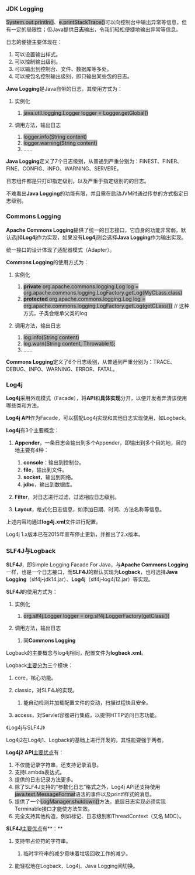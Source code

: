 ### JDK Logging

<span style=background:#b3b3b3>System.out.println()</span>、<span style=background:#b3b3b3>e.printStackTrace()</span>可以向控制台中输出异常等信息，但有一定的局限性；但Java提供**日志**输出，令我们轻松便捷地输出异常等信息。

日志的便捷主要体现在：

1. 可以设置输出样式。
2. 可以控制输出级别。
3. 可以输出到控制台、文件、数据库等多处。
4. 可以按包名控制输出级别，即只输出某些包的日志。

**Java Logging**是Java自带的日志，其使用方式为：

1. 实例化

   1. <span style=background:#b3b3b3>java.util.logging.Logger logger = Logger.getGlobal()</span>

2. 调用方法，输出日志

   1. <span style=background:#b3b3b3>logger.info(String content)</span>
   2. <span style=background:#b3b3b3>logger.warning(String content)</span>
   3. ……

**Java Logging**定义了7个日志级别，从普通到严重分别为：FINEST、FINER、FINE、CONFIG、INFO、WARNING、SERVERE。

日志组件都是只打印指定级别，以及严重于指定级别的的日志。

不难看出**Java Logging**的功能有限，并且需在启动JVM时通过传参的方式指定日志级别。



### Commons Logging

**Apache Commons Logging**提供了统一的日志接口，它自身的功能非常弱，默认选j择**Log4j**作为实现，如果没有**Log4j**则会选择**Java Logging**作为输出实现。

统一接口的设计体现了适配器模式（Adapter）。

**Commons Logging**的使用方式为：

1. 实例化

   1. <span style=background:#b3b3b3>**private** org.apache.commons.logging.Log log = org.apache.commons.logging.LogFactory.getLog(MyCLass.class)</span>
   2. <span style=background:#b3b3b3>**protected** org.apache.commons.logging.Log log = org.apache.commons.logging.LogFactory.getLog(getCLass())</span> // 这种方式，子类会继承父类的log

2. 调用方法，输出日志

   1. <span style=background:#b3b3b3>log.info(String content)</span>
   2. <span style=background:#b3b3b3>log.warn(String content, Throwable t);</span>
   3. ……

**Commons Logging**定义了6个日志级别，从普通到严重分别为：TRACE、DEBUG、INFO、WARNING、ERROR、FATAL。



### Log4j

**Log4j**采用外观模式（Facade），将**API**和**具体实现**分开，以便开发者弄清该使用哪些类和方法。

**Log4j API**作为Facade，可以搭配Log4j实现和其他日志实现使用，如Logback。

**Log4j**有3个主要概念：

1. **Appender**，一条日志会输出到多个Appender，即输出到多个目的地，目的地主要有4种：

   1. **console**：输出到控制台。
   2. **file**，输出到文件。
   3. **socket**，输出到网络。
   4. **jdbc**，输出到数据库。

3. **Filter**，对日志进行过滤，过滤相应日志级别。

4. **Layout**，格式化日志信息，如添加日期、时间、方法名称等信息。

上述内容均通过**log4j.xml**文件进行配置。

Log4j 1.x版本已在2015年宣布停止更新，并推出了2.x版本。



### SLF4J与Logback

**SLF4J**，即Simple Logging Facade For Java，与**Apache Commons Logging**一样，也是一个日志接口，而**SLF4J**的默认实现为**Logback**，也可选择**Java Logging**（slf4j-jdk14.jar）、**Log4j**（slf4j-log4j12.jar）等实现。

**SLF4J**的使用方式为：

1. 实例化

   1. <span style=background:#b3b3b3>org.slf4j.Logger logger = org.slf4j.LoggerFactory(getClass())</span>

2. 调用方法，输出日志

   1. 同**Commons Logging**

Logback的主要概念与log4j相同，配置文件为**logback.xml**。

Logback[主要分为](https://cloud.tencent.com/developer/article/1442406)三个模块：

1. core，核心功能。

2. classic，对SLF4J的实现。

   1. 能自动检测并加载配置文件的变动，扫描过程快且安全。

4. access，对Servlet容器进行集成，以提供HTTP访问日志功能。

《Log4j与SLF4J》

Log4j2在Log4j1、Logback的基础上进行开发的，其性能要强于两者。

**Log4j2 API**[主要优点](https://logging.apache.org/log4j/2.x/)有：

1. 不仅能记录字符串，还支持记录消息。
2. 支持Lambda表达式。
3. 提供的日志记录方法更多。
4. 除了SLF4J支持的“参数化日志”格式之外，Log4j API还支持使用<span style=background:#b3b3b3>java.text.MessageFormat</span>语法的事件以及printf样式的消息。
5. 提供了一个<span style=background:#b3b3b3>LogManager.shutdown()</span>方法。底层日志实现必须实现Terminable接口才能使方法生效。 
6. 完全支持其他构造，例如标记、日志级别和ThreadContext（又名 MDC）。

**SLF4J**[主要优点](https://blog.csdn.net/jibaole/article/details/52442694)有**：**

1. 支持带占位符的字符串。

   1. 临时字符串的减少意味着垃圾回收工作的减少。

3. 能轻松地在Logback、Log4j、Java Logging间切换。